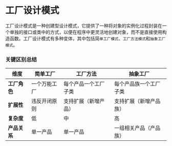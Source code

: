 # 工厂设计模式

工厂设计模式是一种创建型设计模式，它提供了一种将对象的实例化过程封装在一个单独的接口或类中的方式，以便在程序中更灵活地创建对象，而不是直接使用构造函数。工厂设计模式有多种变体，其中包括简`单工厂模式`、`工厂方法模式`和`抽象工厂模式`。

### **关键区别总结**

| 维度       | 简单工厂   | 工厂方法       | 抽象工厂        |
|----------|--------|------------|-------------|
| **工厂角色** | 一个万能工厂 | 每个产品一个工厂子类 | 每个产品族一个工厂子类 |
| **扩展性**  | 违反开闭原则 | 支持扩展（新增产品） | 支持扩展（新增产品族） |
| **复杂度**  | 低      | 中          | 高           |
| **产品关系** | 单一产品   | 单一产品       | 一组相关产品（产品族） |